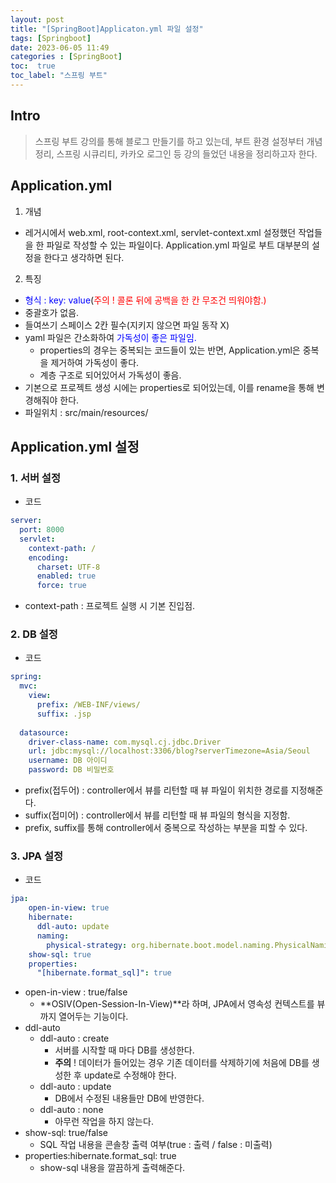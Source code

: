 ```yaml
---
layout: post
title: "[SpringBoot]Applicaton.yml 파일 설정"
tags: [Springboot]
date: 2023-06-05 11:49
categories : [SpringBoot]
toc:  true
toc_label: "스프링 부트"
---
```


## Intro
> 스프링 부트 강의를 통해 블로그 만들기를 하고 있는데, 부트 환경 설정부터 개념 정리, 스프링 시큐리티, 카카오 로그인 등 강의 들었던 내용을 정리하고자 한다.

## Application.yml
1. 개념
- 레거시에서 web.xml, root-context.xml, servlet-context.xml 설정했던 작업들을 한 파일로 작성할 수 있는 파일이다. Application.yml 파일로 부트 대부분의 설정을 한다고 생각하면 된다.

2. 특징
- <span style='color:blue'>형식 : key: value</span>(<span style="color:red">주의 !<span> 콜론 뒤에 공백을 한 칸 무조건 띄워야함.)
- 중괄호가 없음.
- 들여쓰기 스페이스 2칸 필수(지키지 않으면 파일 동작 X)
- yaml 파일은 간소화하여 <span style='color:blue'>가독성이 좋은 파일임.</span>
    - properties의 경우는 중복되는 코드들이 있는 반면, Application.yml은 중복을 제거하여 가독성이 좋다.
    - 계층 구조로 되어있어서 가독성이 좋음.
- 기본으로 프로젝트 생성 시에는 properties로 되어있는데, 이를 rename을 통해 변경해줘야 한다.
- 파일위치 : src/main/resources/

## Application.yml 설정
### 1. 서버 설정
- 코드
```yml
server:
  port: 8000
  servlet:
    context-path: /
    encoding:
      charset: UTF-8
      enabled: true
      force: true
```
- context-path : 프로젝트 실행 시 기본 진입점.

### 2. DB 설정
- 코드
```yml
spring:
  mvc:
    view:
      prefix: /WEB-INF/views/
      suffix: .jsp
      
  datasource:
    driver-class-name: com.mysql.cj.jdbc.Driver
    url: jdbc:mysql://localhost:3306/blog?serverTimezone=Asia/Seoul
    username: DB 아이디
    password: DB 비밀번호
```
- prefix(접두어) : controller에서 뷰를 리턴할 때 뷰 파일이 위치한 경로를 지정해준다.
- suffix(접미어) : controller에서 뷰를 리턴할 때 뷰 파일의 형식을 지정함.
- prefix, suffix를 통해 controller에서 중복으로 작성하는 부분을 피할 수 있다.


### 3. JPA 설정
- 코드
```yml
jpa:
    open-in-view: true
    hibernate:
      ddl-auto: update
      naming:
        physical-strategy: org.hibernate.boot.model.naming.PhysicalNamingStrategyStandardImpl
    show-sql: true
    properties:
      "[hibernate.format_sql]": true
```
- open-in-view : true/false
  - **OSIV(Open-Session-In-View)**라 하며, JPA에서 영속성 컨텍스트를 뷰까지 열어두는 기능이다.
- ddl-auto
    - ddl-auto : create
        - 서버를 시작할 때 마다 DB를 생성한다.
        - **주의** ! 데이터가 들어있는 경우 기존 데이터를 삭제하기에 처음에 DB를 생성한 후 update로 수정해야 한다.
    - ddl-auto : update
        - DB에서 수정된 내용들만 DB에 반영한다.
    - ddl-auto : none
        - 아무런 작업을 하지 않는다.
- show-sql: true/false
    - SQL 작업 내용을 콘솔창 출력 여부(true : 출력 / false : 미출력)
- properties:hibernate.format_sql: true
    - show-sql 내용을 깔끔하게 출력해준다.

    

